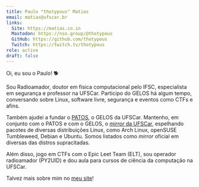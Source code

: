 ```yaml
---
title: Paulo "thotypous" Matias
email: matias@ufscar.br
links:
  Site: https://matias.co.in
  Mastodon: https://nso.group/@thotypous
  GitHub: https://github.com/thotypous
  Twitch: https://twitch.tv/thotypous
role: active
draft: false
---
```


Oi, eu sou o Paulo! 🐕

Sou Radioamador, doutor em física computacional pelo IFSC, especialista em segurança e professor na UFSCar.
Participo do GELOS há algum tempo, conversando sobre Linux, software livre, 
segurança e eventos como CTFs e afins. 

Também ajudei a fundar o [PATOS](https://patos.dev), o GELOS da UFSCar. Mantenho,
em conjunto com o PATOS e com o GELOS, o [*mirror* da UFSCar](https://github.com/ufscar/mirror),
espelhando pacotes de diversas distribuições Linux, como Arch Linux, openSUSE Tumbleweed,
Debian e Ubuntu. Somos listados como *mirror* oficial em diversas das distros supracitadas.

Além disso, jogo em CTFs com o Epic Leet Team (ELT), sou operador radioamador (PY2UID) e
dou aula para cursos de ciência da computação na UFSCar.

Talvez mais sobre mim no <a href="https://{{ page.links.Site }}"><u>meu site</u></a>!



